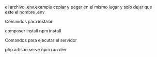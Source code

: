 el archivo .env.example copiar y pegar en el mismo lugar 
y solo dejar que este el nombre .env

Comandos para instalar

composer install
npm install

Comandos para ejecutar el servidor 

php artisan serve
npm run dev
